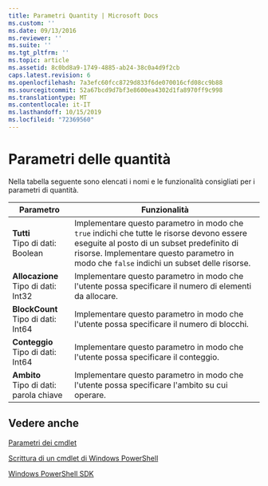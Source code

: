 ```yaml
---
title: Parametri Quantity | Microsoft Docs
ms.custom: ''
ms.date: 09/13/2016
ms.reviewer: ''
ms.suite: ''
ms.tgt_pltfrm: ''
ms.topic: article
ms.assetid: 8c0bd8a9-1749-4885-ab24-38c0a4d9f2cb
caps.latest.revision: 6
ms.openlocfilehash: 7a3efc60fcc8729d833f6de070016cfd08cc9b88
ms.sourcegitcommit: 52a67bcd9d7bf3e8600ea4302d1fa8970ff9c998
ms.translationtype: MT
ms.contentlocale: it-IT
ms.lasthandoff: 10/15/2019
ms.locfileid: "72369560"
---
```

# <a name="quantity-parameters"></a>Parametri delle quantità

Nella tabella seguente sono elencati i nomi e le funzionalità consigliati per i parametri di quantità.

|Parametro|Funzionalità|
|---|---|
|**Tutti**<br>Tipo di dati: Boolean|Implementare questo parametro in modo che `true` indichi che tutte le risorse devono essere eseguite al posto di un subset predefinito di risorse. Implementare questo parametro in modo che `false` indichi un subset delle risorse.|
|**Allocazione**<br>Tipo di dati: Int32|Implementare questo parametro in modo che l'utente possa specificare il numero di elementi da allocare.|
|**BlockCount**<br>Tipo di dati: Int64|Implementare questo parametro in modo che l'utente possa specificare il numero di blocchi.|
|**Conteggio**<br>Tipo di dati: Int64|Implementare questo parametro in modo che l'utente possa specificare il conteggio.|
|**Ambito**<br>Tipo di dati: parola chiave|Implementare questo parametro in modo che l'utente possa specificare l'ambito su cui operare.|

## <a name="see-also"></a>Vedere anche

[Parametri dei cmdlet](./cmdlet-parameters.md)

[Scrittura di un cmdlet di Windows PowerShell](./writing-a-windows-powershell-cmdlet.md)

[Windows PowerShell SDK](../windows-powershell-reference.md)
